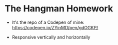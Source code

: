 # The Hangman Homework

- It's the repo of a Codepen of mine: https://codepen.io/ZYinMD/pen/gdOGKP/

- Responsive vertically and horizontally
